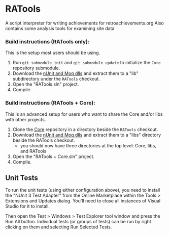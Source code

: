 # RATools
A script interpreter for writing achievements for retroachievements.org
Also contains some analysis tools for examining site data

### Build instructions (RATools only):
This is the setup most users should be using.
1) Run `git submodule init` and `git submodule update` to initialize the `Core` repository submodule.
2) Download the [nUnit and Moq dlls](https://github.com/Jamiras/Core/wiki/files/nUnit.3.11.zip) and extract them to a "lib" subdirectory under the `RATools` checkout.
3) Open the "RATools.sln" project.
4) Compile.

### Build instructions (RATools + Core):
This is an advanced setup for users who want to share the Core and/or libs with other projects.
1) Clone the [Core](https://github.com/Jamiras/Core) repository in a directory beside the `RATools` checkout.
2) Download the [nUnit and Moq dlls](https://github.com/Jamiras/Core/wiki/files/nUnit.3.11.zip) and extract them to a "libs" directory beside the RATools checkout.
    * you should now have three directories at the top level: Core, libs, and RATools
3) Open the "RATools + Core.sln" project.
4) Compile.

## Unit Tests
To run the unit tests (using either configuration above), you need to install the "NUnit 3 Test Adapter" from the Online Marketplace within the Tools > Extensions and Updates dialog. You'll need to close all instances of Visual Studio for it to install.

Then open the Test > Windows > Test Explorer tool window and press the Run All button. Individual tests (or groups of tests) can be run by right clicking on them and selecting Run Selected Tests.
